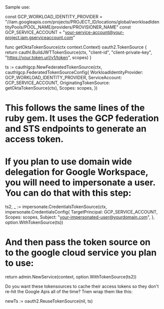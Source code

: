 Sample use:

const GCP_WORKLOAD_IDENTITY_PROVIDER = "//iam.googleapis.com/projects/PROJECT_ID/locations/global/workloadIdentityPools/POOL_NAME/providers/PROVISIONER_NAME"
const GCP_SERVICE_ACCOUNT = "your-service-account@your-project.iam.gserviceaccount.com"

func getOktaTokenSource(ctx context.Context) oauth2.TokenSource {
	return cauthl.BuildJWTTokenSource(ctx,
		"client-id",
		"client-private-key",
		"https://your.token.url/v1/token",
		scopes)
}

ts := cauthlgcp.NewFederatedTokenSource(ctx, cauthlgcp.FederatedTokenSourceConfig{
  WorkloadIdentityProvider: GCP_WORKLOAD_IDENTITY_PROVIDER,
  ServiceAccount:           GCP_SERVICE_ACCOUNT,
  OriginatingTokenSource:   getOktaTokenSource(ctx),
  Scopes:                   scopes,
})

# This follows the same lines of the ruby gem. It uses the GCP federation and STS endpoints to generate an access token.

# If you plan to use domain wide delegation for Google Workspace, you will need to impersonate a user. You can do that with this step:

ts2, _ := impersonate.CredentialsTokenSource(ctx, impersonate.CredentialsConfig{
  TargetPrincipal: GCP_SERVICE_ACCOUNT,
  Scopes:          scopes,
  Subject:         "your-impersonated-user@yourdomain.com",
}, option.WithTokenSource(ts))

# And then pass the token source on to the google cloud service you plan to use:

return admin.NewService(context, option.WithTokenSource(ts2))




Do you want these tokensources to cache their access tokens so they don't re-hit the Google Apis all of the time?
Tnen wrap them like this:

newTs := oauth2.ReuseTokenSource(nil, ts)


